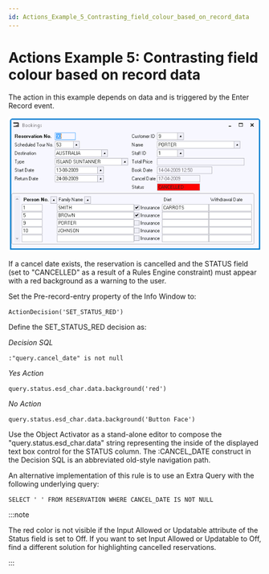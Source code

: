 ```yaml
---
id: Actions_Example_5_Contrasting_field_colour_based_on_record_data
---
```


# Actions Example 5: Contrasting field colour based on record data

The action in this example depends on data and is triggered by the Enter Record event.

![](./assets/3cfce607-eaf0-4dea-ab8a-0197bf19139f.png)

If a cancel date exists, the reservation is cancelled and the STATUS field (set to "CANCELLED" as a result of a Rules Engine constraint) must appear with a red background as a warning to the user.

Set the Pre-record-entry property of the Info Window to:

```
ActionDecision('SET_STATUS_RED')
```

Define the SET_STATUS_RED decision as:

*Decision SQL*

```
:"query.cancel_date" is not null
```

*Yes Action*

```
query.status.esd_char.data.background('red')
```

*No Action*

```
query.status.esd_char.data.background('Button Face')
```

Use the Object Activator as a stand-alone editor to compose the "query.status.esd_char.data" string representing the inside of the displayed text box control for the STATUS column. The :CANCEL_DATE construct in the Decision SQL is an abbreviated old-style navigation path.

An alternative implementation of this rule is to use an Extra Query with the following underlying query:

```
SELECT ' ' FROM RESERVATION WHERE CANCEL_DATE IS NOT NULL
```


:::note

The red color is not visible if the Input Allowed or Updatable attribute of the Status field is set to Off. If you want to set Input Allowed or Updatable to Off, find a different solution for highlighting cancelled reservations.

:::
